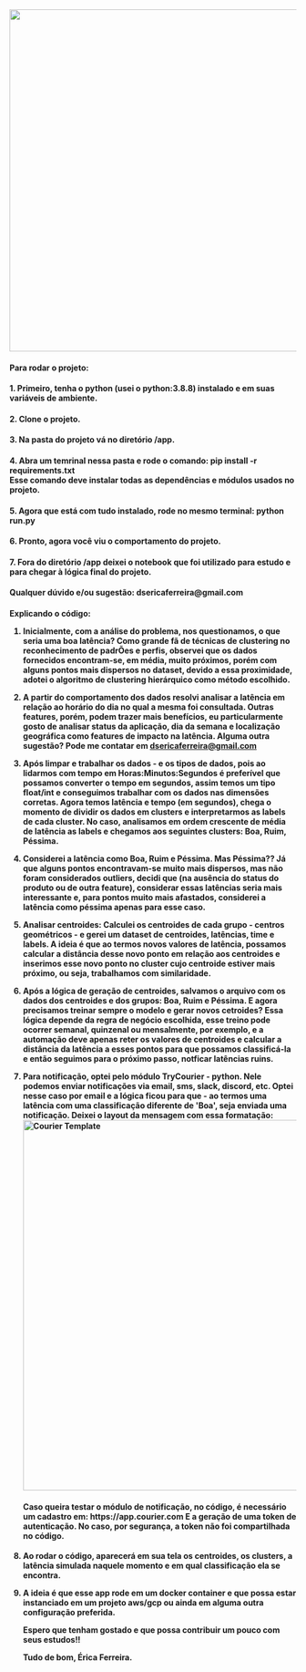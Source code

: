 <img width="600" src="https://user-images.githubusercontent.com/101155921/227826492-4a2c1119-7fe4-47f6-b22b-23c4a0e0f589.gif">

<h4> Para rodar o projeto: </h4>
<h4>1. Primeiro, tenha o python (usei o python:3.8.8) instalado e em suas variáveis de ambiente.</h4>
<h4>2. Clone o projeto.</h4>
<h4>3. Na pasta do projeto vá no diretório /app.</h4>
<h4>4. Abra um temrinal nessa pasta e rode o comando: pip install -r requirements.txt<br>
       Esse comando deve instalar todas as dependências e módulos usados no projeto.</h4>
<h4>5. Agora que está com tudo instalado, rode no mesmo terminal: python run.py</h4>
<h4>6. Pronto, agora você viu o comportamento do projeto.</h4>
<h4>7. Fora do diretório /app deixei o notebook que foi utilizado para estudo e para
       chegar à lógica final do projeto. </h4>
   
<h4>Qualquer dúvido e/ou sugestão: dsericaferreira@gmail.com </h4>

<h4> Explicando o código: 


1. Inicialmente, com a análise do problema, nos questionamos, o que seria uma boa latência?
   Como grande fã de técnicas de clustering no reconhecimento de padrÕes e perfis, 
   observei que os dados fornecidos encontram-se, em média, muito próximos, porém com alguns pontos 
   mais dispersos no dataset, devido a essa proximidade, adotei o algoritmo de clustering hierárquico 
   como método escolhido. 
   
2. A partir do comportamento dos dados resolvi analisar a latência em relação ao horário do dia 
   no qual a mesma foi consultada. Outras features, porém, podem trazer mais benefícios, eu particularmente
   gosto de analisar status da aplicação, dia da semana e localização geográfica como features de impacto na latência.
   Alguma outra sugestão? Pode me contatar em dsericaferreira@gmail.com
   
3. Após limpar e trabalhar os dados - e os tipos de dados, pois ao lidarmos com tempo em Horas:Minutos:Segundos é preferível
   que possamos converter o tempo em segundos, assim temos um tipo float/int e conseguimos trabalhar com os dados
   nas dimensões corretas. Agora temos latência e tempo (em segundos), chega o momento de dividir os dados 
   em clusters e interpretarmos as labels de cada cluster. No caso, analisamos em ordem crescente de média de 
   latência as labels e chegamos aos seguintes clusters: Boa, Ruim, Péssima. 
   
4. Considerei a latência como Boa, Ruim e Péssima. Mas Péssima?? Já que alguns pontos encontravam-se muito mais dispersos, mas não 
   foram considerados outliers, decidi que (na ausência do status do produto ou de outra feature), considerar essas latências seria mais 
   interessante e, para pontos muito mais afastados, considerei a latência como péssima apenas para esse caso.

5. Analisar centroides: Calculei os centroides de cada grupo - centros geométricos - e gerei um dataset de 
   centroides, latências, time e labels. A ideia é que ao termos novos valores de latência, possamos calcular 
   a distância desse novo ponto em relação aos centroides e inserimos esse novo ponto no cluster cujo centroide 
   estiver mais próximo, ou seja, trabalhamos com similaridade. 

6. Após a lógica de geração de centroides, salvamos o arquivo com os dados dos centroides e dos grupos: Boa, Ruim e Péssima. 
   E agora precisamos treinar sempre o modelo e gerar novos cetroides? Essa lógica depende da regra de negócio escolhida, 
   esse treino pode ocorrer semanal, quinzenal ou mensalmente, por exemplo, e a automação deve apenas reter os valores
   de centroides e calcular a distância da latência a esses pontos para que possamos classificá-la e então seguimos para o 
   próximo passo, notficar latências ruins.

7. Para notificação, optei pelo módulo TryCourier - python. Nele podemos enviar notificações via email, sms, slack, discord, etc.
   Optei nesse caso por email e a lógica ficou para que - ao termos uma latência com uma classificação diferente de 'Boa', 
   seja enviada uma notificação. 
   Deixei o layout da mensagem com essa formatação:
   <img width="650" alt="Courier Template" src="https://user-images.githubusercontent.com/101155921/227825215-f41d3fe1-2a1e-42ac-a90c-950f2f77d599.png">

       
   <h4>Caso queira testar o módulo de notificação, no código, é necessário um cadastro em: https://app.courier.com
   E a geração de uma token de autenticação. No caso, por segurança, a token não foi compartilhada no código.  </h4>
   
8. Ao rodar o código, aparecerá em sua tela os centroides, os clusters, a latência simulada naquele momento 
   e em qual classificação ela se encontra. 
   
9. A ideia é que esse app rode em um docker container e que possa estar instanciado em um projeto aws/gcp ou ainda 
   em alguma outra configuração preferida. 
   
   Espero que tenham gostado e que possa contribuir um pouco com seus estudos!! 
   
   Tudo de bom, 
   Érica Ferreira. </h4>
   
   
    
